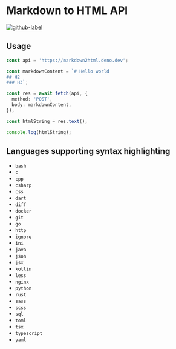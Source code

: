 # Markdown to HTML API

[![github-label](https://img.shields.io/badge/gitub-000000?style=for-the-badge&logo=github)](https://github.com/vikiboss/deno-functions/tree/main/functions/markdown2html)

## Usage

```ts
const api = 'https://markdown2html.deno.dev';

const markdownContent = `# Hello world
## H2
### H3`;

const res = await fetch(api, {
  method: 'POST',
  body: markdownContent,
});

const htmlString = res.text();

console.log(htmlString);
```

## Languages supporting syntax highlighting

- `bash`
- `c`
- `cpp`
- `csharp`
- `css`
- `dart`
- `diff`
- `docker`
- `git`
- `go`
- `http`
- `ignore`
- `ini`
- `java`
- `json`
- `jsx`
- `kotlin`
- `less`
- `nginx`
- `python`
- `rust`
- `sass`
- `scss`
- `sql`
- `toml`
- `tsx`
- `typescript`
- `yaml`